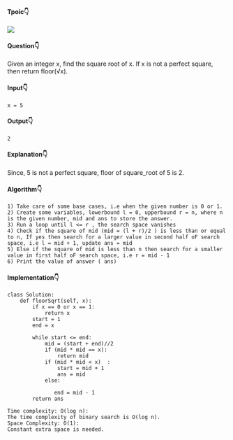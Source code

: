 #### Tpoic:point_down:
![](https://img.shields.io/badge/-binary--search-wheat)

#### Question:point_down:
Given an integer x, find the square root of x. If x is not a perfect square, then return floor(√x).

#### Input:point_down:
```
x = 5
```
#### Output:point_down:
```
2
```
#### Explanation:point_down:
Since, 5 is not a perfect 
square, floor of square_root of 5 is 2.

#### Algorithm:point_down:
```
1) Take care of some base cases, i.e when the given number is 0 or 1.
2) Create some variables, lowerbound l = 0, upperbound r = n, where n is the given number, mid and ans to store the answer.
3) Run a loop until l <= r , the search space vanishes
4) Check if the square of mid (mid = (l + r)/2 ) is less than or equal to n, If yes then search for a larger value in second half oF search space, i.e l = mid + 1, update ans = mid
5) Else if the square of mid is less than n then search for a smaller value in first half oF search space, i.e r = mid - 1
6) Print the value of answer ( ans)
```
#### Implementation:point_down:
```
class Solution:
    def floorSqrt(self, x):
        if x == 0 or x == 1:
            return x
        start = 1
        end = x
        
        while start <= end:
            mid = (start + end)//2
            if (mid * mid == x):
                return mid
            if (mid * mid < x)  :
                start = mid + 1
                ans = mid
            else:
                 
               end = mid - 1
        return ans
```
```
Time complexity: O(log n): 
The time complexity of binary search is O(log n).
Space Complexity: O(1): 
Constant extra space is needed.
```



